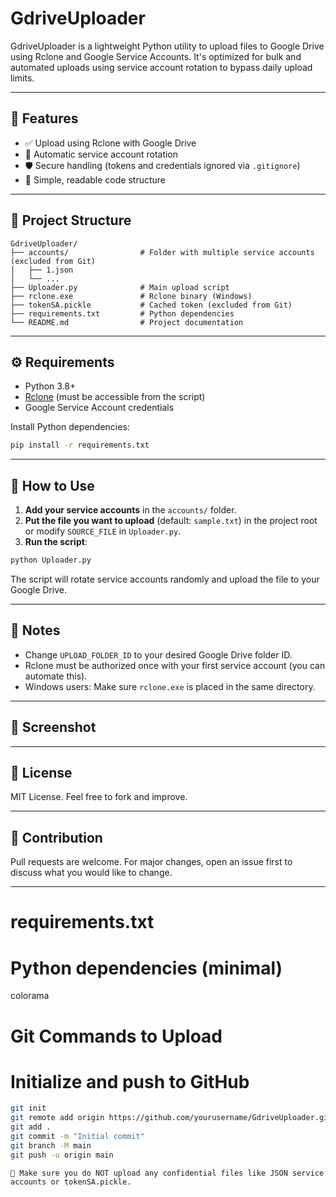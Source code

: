 # GdriveUploader

GdriveUploader is a lightweight Python utility to upload files to Google Drive using Rclone and Google Service Accounts. It's optimized for bulk and automated uploads using service account rotation to bypass daily upload limits.

---

## 🚀 Features

- ✅ Upload using Rclone with Google Drive
- 🔄 Automatic service account rotation
- 🛡️ Secure handling (tokens and credentials ignored via `.gitignore`)
- 🧠 Simple, readable code structure

---
## 📁 Project Structure

```
GdriveUploader/
├── accounts/                # Folder with multiple service accounts (excluded from Git)
│   ├── 1.json
│   └── ...
├── Uploader.py              # Main upload script
├── rclone.exe               # Rclone binary (Windows)
├── tokenSA.pickle           # Cached token (excluded from Git)
├── requirements.txt         # Python dependencies
└── README.md                # Project documentation
```

---

## ⚙️ Requirements

- Python 3.8+
- [Rclone](https://rclone.org/downloads/) (must be accessible from the script)
- Google Service Account credentials

Install Python dependencies:
```bash
pip install -r requirements.txt
```

---

## 🧪 How to Use

1. **Add your service accounts** in the `accounts/` folder.
2. **Put the file you want to upload** (default: `sample.txt`) in the project root or modify `SOURCE_FILE` in `Uploader.py`.
3. **Run the script**:

```bash
python Uploader.py
```

The script will rotate service accounts randomly and upload the file to your Google Drive.

---

## 📌 Notes

- Change `UPLOAD_FOLDER_ID` to your desired Google Drive folder ID.
- Rclone must be authorized once with your first service account (you can automate this).
- Windows users: Make sure `rclone.exe` is placed in the same directory.

---

## 📸 Screenshot

<!-- Insert screenshot here -->

---

## 📜 License

MIT License. Feel free to fork and improve.

---

## 🤝 Contribution

Pull requests are welcome. For major changes, open an issue first to discuss what you would like to change.

---

requirements.txt
=================
# Python dependencies (minimal)
colorama


Git Commands to Upload
========================
# Initialize and push to GitHub

```bash
git init
git remote add origin https://github.com/yourusername/GdriveUploader.git
git add .
git commit -m "Initial commit"
git branch -M main
git push -u origin main
```


```
🛑 Make sure you do NOT upload any confidential files like JSON service accounts or tokenSA.pickle.

